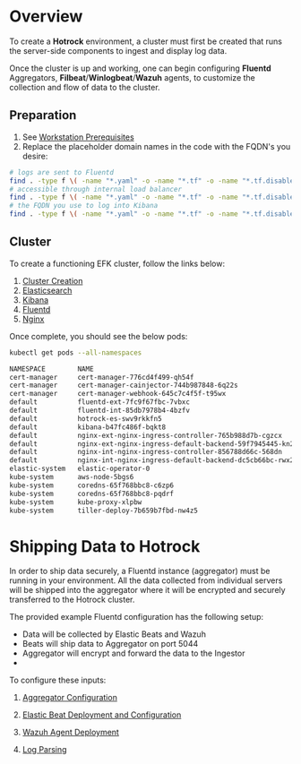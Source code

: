 # Overview

To create a **Hotrock** environment, a cluster must first be created that runs the server-side components to ingest and display log data.

Once the cluster is up and working, one can begin configuring **Fluentd** Aggregators, **Filbeat**/**Winlogbeat**/**Wazuh** agents, to customize the collection and flow of data to the cluster.

## Preparation

1. See [Workstation Prerequisites](workstation-prerequisites.md)
2. Replace the placeholder domain names in the code with the FQDN's you desire:

```bash
# logs are sent to Fluentd
find . -type f \( -name "*.yaml" -o -name "*.tf" -o -name "*.tf.disabled" \) -exec sed -i 's/hotrock-fd.domain.tld/hotrock-fd.yourdomain.com/g' '{}' \;
# accessible through internal load balancer
find . -type f \( -name "*.yaml" -o -name "*.tf" -o -name "*.tf.disabled" \) -exec sed -i 's/hotrock-fd-int.domain.tld/hotrock-fd-int.yourdomain.com/g' '{}' \;
# the FQDN you use to log into Kibana
find . -type f \( -name "*.yaml" -o -name "*.tf" -o -name "*.tf.disabled" \) -exec sed -i 's/hotrock-kb.domain.tld/hotrock-kb.yourdomain.com/g' '{}' \;
```

## Cluster

To create a functioning EFK cluster, follow the links below:

1. [Cluster Creation](server/cluster-management.md)
2. [Elasticsearch](server/elasticsearch.md)
3. [Kibana](server/kibana.md)
4. [Fluentd](server/fluentd.md)
5. [Nginx](server/nginx.md)

Once complete, you should see the below pods:

```bash
kubectl get pods --all-namespaces
```

```bash
NAMESPACE        NAME                                                       READY   STATUS    RESTARTS   AGE
cert-manager     cert-manager-776cd4f499-qh54f                              1/1     Running   0          2d22h
cert-manager     cert-manager-cainjector-744b987848-6q22s                   1/1     Running   0          2d22h
cert-manager     cert-manager-webhook-645c7c4f5f-t95wx                      1/1     Running   0          2d22h
default          fluentd-ext-7fc9f67fbc-7vbxc                               1/1     Running   0          2d22h
default          fluentd-int-85db7978b4-4bzfv                               1/1     Running   0          2d20h
default          hotrock-es-swv9rkkfn5                                      1/1     Running   0          2d22h
default          kibana-b47fc486f-bqkt8                                     1/1     Running   0          14m
default          nginx-ext-nginx-ingress-controller-765b988d7b-cgzcx        1/1     Running   0          2d22h
default          nginx-ext-nginx-ingress-default-backend-59f7945445-kn2wc   1/1     Running   0          2d22h
default          nginx-int-nginx-ingress-controller-856788d66c-568dn        1/1     Running   0          50m
default          nginx-int-nginx-ingress-default-backend-dc5cb66bc-rwx2p    1/1     Running   0          2d22h
elastic-system   elastic-operator-0                                         1/1     Running   1          3d1h
kube-system      aws-node-5bgs6                                             1/1     Running   0          3d1h
kube-system      coredns-65f768bbc8-c6zp6                                   1/1     Running   0          3d1h
kube-system      coredns-65f768bbc8-pqdrf                                   1/1     Running   0          3d1h
kube-system      kube-proxy-xlpbw                                           1/1     Running   0          3d1h
kube-system      tiller-deploy-7b659b7fbd-nw4z5                             1/1     Running   0          3d1h

```
# **Shipping Data to Hotrock**

In order to ship data securely, a Fluentd instance (aggregator) must be running in your environment. All the data collected from individual servers will be shipped into the aggregator where it will be encrypted and securely transferred to the Hotrock cluster. 

The provided example Fluentd configuration has the following setup: 
- Data will be collected by Elastic Beats and Wazuh
- Beats will ship data to Aggregator on port 5044
- Aggregator will encrypt and forward the data to the Ingestor 
- 

To configure these inputs: 
1. [Aggregator Configuration](client/aggregator.md)

2. [Elastic Beat Deployment and Configuration](client/beat-deployment.md)

3. [Wazuh Agent Deployment](client/wazuh-deployment.md)

4. [Log Parsing](client/log-parsing.md)


